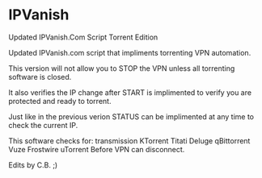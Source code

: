 # IPVanish
Updated IPVanish.Com Script
Torrent Edition

Updated IPVanish.com script that impliments torrenting VPN automation.

This version will not allow you to STOP the VPN unless all torrenting software is closed.

It also verifies the IP change after START is implimented to verify you are protected and ready to torrent.

Just like in the previous verion STATUS can be implimented at any time to check the current IP.

This software checks for: transmission
                          KTorrent
                          Titati
                          Deluge
                          qBittorrent
                          Vuze
                          Frostwire
                          uTorrent
Before VPN can disconnect.

Edits by C.B.
;)
